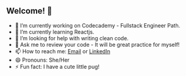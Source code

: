 ## Welcome! 👋

- 🔭 I’m currently working on Codecademy - Fullstack Engineer Path. 
- 🌱 I’m currently learning Reactjs.
- 🤔 I’m looking for help with writing clean code.
- 💬 Ask me to review your code - It will be great practice for myself!
- 📫 How to reach me: [Email](mailto:j.alexandertech@outlook.com) or [LinkedIn](https://www.linkedin.com/in/jalexandertech/)
- 😄 Pronouns: She/Her
- ⚡ Fun fact: I have a cute little pug!

<!--
**jalexandertech/jalexandertech** is a ✨ _special_ ✨ repository because its `README.md` (this file) appears on your GitHub profile.

Here are some ideas to get you started:

- 🔭 I’m currently working on ...
- 🌱 I’m currently learning ...
- 👯 I’m looking to collaborate on ...
- 🤔 I’m looking for help with ...
- 💬 Ask me about ...
- 📫 How to reach me: ...
- 😄 Pronouns: ...
- ⚡ Fun fact: ...
-->
